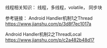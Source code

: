 线程相关知识：
线程，多线程，volatile， 同步块



参考链接：
Android Handler机制1之Thread
https://www.jianshu.com/p/3d8f7ec1017a

Android Handler机制2之ThreadLocal
https://www.jianshu.com/p/c2a482b48d17
